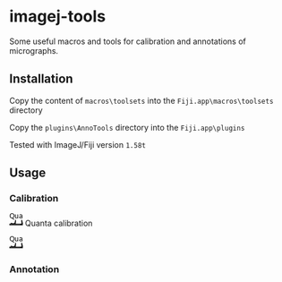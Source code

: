 # imagej-tools

Some useful macros and tools for calibration and annotations of micrographs.

## Installation

Copy the content of `macros\toolsets` into the `Fiji.app\macros\toolsets` directory

Copy the `plugins\AnnoTools` directory into the `Fiji.app\plugins`

Tested with ImageJ/Fiji version `1.58t`

## Usage

### Calibration

![fg](macros/toolsets/icons/qua.png) Quanta calibration

![fg](macros/toolsets/icons/qua.png)

### Annotation
